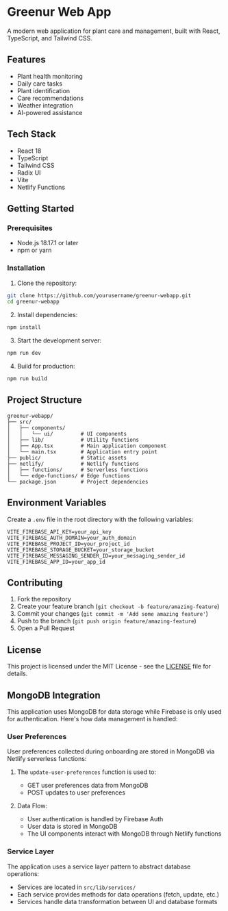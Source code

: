 # Greenur Web App

A modern web application for plant care and management, built with React, TypeScript, and Tailwind CSS.

## Features

- Plant health monitoring
- Daily care tasks
- Plant identification
- Care recommendations
- Weather integration
- AI-powered assistance

## Tech Stack

- React 18
- TypeScript
- Tailwind CSS
- Radix UI
- Vite
- Netlify Functions

## Getting Started

### Prerequisites

- Node.js 18.17.1 or later
- npm or yarn

### Installation

1. Clone the repository:
```bash
git clone https://github.com/yourusername/greenur-webapp.git
cd greenur-webapp
```

2. Install dependencies:
```bash
npm install
```

3. Start the development server:
```bash
npm run dev
```

4. Build for production:
```bash
npm run build
```

## Project Structure

```
greenur-webapp/
├── src/
│   ├── components/
│   │   └── ui/         # UI components
│   ├── lib/            # Utility functions
│   ├── App.tsx         # Main application component
│   └── main.tsx        # Application entry point
├── public/             # Static assets
├── netlify/            # Netlify functions
│   ├── functions/      # Serverless functions
│   └── edge-functions/ # Edge functions
└── package.json        # Project dependencies
```

## Environment Variables

Create a `.env` file in the root directory with the following variables:

```env
VITE_FIREBASE_API_KEY=your_api_key
VITE_FIREBASE_AUTH_DOMAIN=your_auth_domain
VITE_FIREBASE_PROJECT_ID=your_project_id
VITE_FIREBASE_STORAGE_BUCKET=your_storage_bucket
VITE_FIREBASE_MESSAGING_SENDER_ID=your_messaging_sender_id
VITE_FIREBASE_APP_ID=your_app_id
```

## Contributing

1. Fork the repository
2. Create your feature branch (`git checkout -b feature/amazing-feature`)
3. Commit your changes (`git commit -m 'Add some amazing feature'`)
4. Push to the branch (`git push origin feature/amazing-feature`)
5. Open a Pull Request

## License

This project is licensed under the MIT License - see the [LICENSE](LICENSE) file for details.

## MongoDB Integration

This application uses MongoDB for data storage while Firebase is only used for authentication. Here's how data management is handled:

### User Preferences

User preferences collected during onboarding are stored in MongoDB via Netlify serverless functions:

1. The `update-user-preferences` function is used to:
   - GET user preferences data from MongoDB
   - POST updates to user preferences

2. Data Flow:
   - User authentication is handled by Firebase Auth
   - User data is stored in MongoDB
   - The UI components interact with MongoDB through Netlify functions

### Service Layer

The application uses a service layer pattern to abstract database operations:

- Services are located in `src/lib/services/`
- Each service provides methods for data operations (fetch, update, etc.)
- Services handle data transformation between UI and database formats
